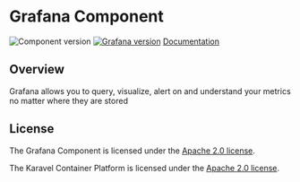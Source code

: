 # Grafana Component

![Component version](https://img.shields.io/badge/dynamic/yaml?color=blue&label=component+version&query=$.entries.grafana[0].version&url=https%3A%2F%2Fcharts.mikamai.com%2Fkaravel%2Findex.yaml&style=for-the-badge)
[![Grafana version](https://img.shields.io/badge/dynamic/yaml?color=blue&label=grafana+version&query=$.entries.grafana[0].appVersion&url=https%3A%2F%2Fcharts.mikamai.com%2Fkaravel%2Findex.yaml&style=for-the-badge)](https://grafana.com)
[Documentation](https://docs.karavel.io/components/grafana)

## Overview

Grafana allows you to query, visualize, alert on and understand your metrics no matter where they are stored

## License

The Grafana Component is licensed under the [Apache 2.0 license](LICENSE).

The Karavel Container Platform is licensed under the [Apache 2.0 license](https://github.com/projectkaravel/platform/blob/main/LICENSE).
